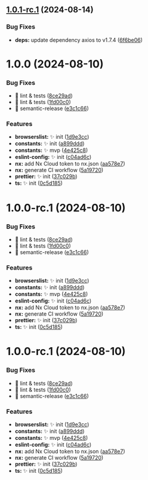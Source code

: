 ## [1.0.1-rc.1](https://github.com/akhenda/nx-starter/compare/constants-v1.0.0...constants-v1.0.1-rc.1) (2024-08-14)

### Bug Fixes

- **deps:** update dependency axios to v1.7.4 ([6f6be06](https://github.com/akhenda/nx-starter/commit/6f6be069fcb96d85c83e2ade78e801d8150ad688))

# 1.0.0 (2024-08-10)

### Bug Fixes

- :bug: lint & tests ([8ce29ad](https://github.com/akhenda/nx-starter/commit/8ce29ad9144a637f99ba180777c4aa019681886a))
- :bug: lint & tests ([1fd00c0](https://github.com/akhenda/nx-starter/commit/1fd00c0b2d1dd80a768e77df238a7f3e9d34b781))
- :bug: semantic-release ([e3c1c66](https://github.com/akhenda/nx-starter/commit/e3c1c662e8ad2715be5a2ff81d7902a8b6dc621b))

### Features

- **browserslist:** :sparkles: init ([1d9e3cc](https://github.com/akhenda/nx-starter/commit/1d9e3cca41fd55a93fa52483a17ffe66918a3094))
- **constants:** :sparkles: init ([a899ddd](https://github.com/akhenda/nx-starter/commit/a899ddd7bbdb4d3569372e5f6bfb562920c81a75))
- **constants:** :sparkles: mvp ([4e425c8](https://github.com/akhenda/nx-starter/commit/4e425c8a919f26a1a62485fc6a80e6725c52fc2b))
- **eslint-config:** :sparkles: init ([c04ad6c](https://github.com/akhenda/nx-starter/commit/c04ad6c57bd1a59aa5921426cd2bb2ac70c6f714))
- **nx:** add Nx Cloud token to nx.json ([aa578e7](https://github.com/akhenda/nx-starter/commit/aa578e7e7f352d980da6540e0f12c8e069968a35))
- **nx:** generate CI workflow ([5a19720](https://github.com/akhenda/nx-starter/commit/5a19720a995b1e45087192d38df64b35cb5e6e80))
- **prettier:** :sparkles: init ([37c029b](https://github.com/akhenda/nx-starter/commit/37c029bea994a02436b39ab32cc42c5a44d419c5))
- **ts:** :sparkles: init ([0c5d185](https://github.com/akhenda/nx-starter/commit/0c5d1852c5738c815ae318abe4d2cfc4b788a174))

# 1.0.0-rc.1 (2024-08-10)

### Bug Fixes

- :bug: lint & tests ([8ce29ad](https://github.com/akhenda/nx-starter/commit/8ce29ad9144a637f99ba180777c4aa019681886a))
- :bug: lint & tests ([1fd00c0](https://github.com/akhenda/nx-starter/commit/1fd00c0b2d1dd80a768e77df238a7f3e9d34b781))
- :bug: semantic-release ([e3c1c66](https://github.com/akhenda/nx-starter/commit/e3c1c662e8ad2715be5a2ff81d7902a8b6dc621b))

### Features

- **browserslist:** :sparkles: init ([1d9e3cc](https://github.com/akhenda/nx-starter/commit/1d9e3cca41fd55a93fa52483a17ffe66918a3094))
- **constants:** :sparkles: init ([a899ddd](https://github.com/akhenda/nx-starter/commit/a899ddd7bbdb4d3569372e5f6bfb562920c81a75))
- **constants:** :sparkles: mvp ([4e425c8](https://github.com/akhenda/nx-starter/commit/4e425c8a919f26a1a62485fc6a80e6725c52fc2b))
- **eslint-config:** :sparkles: init ([c04ad6c](https://github.com/akhenda/nx-starter/commit/c04ad6c57bd1a59aa5921426cd2bb2ac70c6f714))
- **nx:** add Nx Cloud token to nx.json ([aa578e7](https://github.com/akhenda/nx-starter/commit/aa578e7e7f352d980da6540e0f12c8e069968a35))
- **nx:** generate CI workflow ([5a19720](https://github.com/akhenda/nx-starter/commit/5a19720a995b1e45087192d38df64b35cb5e6e80))
- **prettier:** :sparkles: init ([37c029b](https://github.com/akhenda/nx-starter/commit/37c029bea994a02436b39ab32cc42c5a44d419c5))
- **ts:** :sparkles: init ([0c5d185](https://github.com/akhenda/nx-starter/commit/0c5d1852c5738c815ae318abe4d2cfc4b788a174))

# 1.0.0-rc.1 (2024-08-10)

### Bug Fixes

- :bug: lint & tests ([8ce29ad](https://github.com/akhenda/nx-starter/commit/8ce29ad9144a637f99ba180777c4aa019681886a))
- :bug: lint & tests ([1fd00c0](https://github.com/akhenda/nx-starter/commit/1fd00c0b2d1dd80a768e77df238a7f3e9d34b781))
- :bug: semantic-release ([e3c1c66](https://github.com/akhenda/nx-starter/commit/e3c1c662e8ad2715be5a2ff81d7902a8b6dc621b))

### Features

- **browserslist:** :sparkles: init ([1d9e3cc](https://github.com/akhenda/nx-starter/commit/1d9e3cca41fd55a93fa52483a17ffe66918a3094))
- **constants:** :sparkles: init ([a899ddd](https://github.com/akhenda/nx-starter/commit/a899ddd7bbdb4d3569372e5f6bfb562920c81a75))
- **constants:** :sparkles: mvp ([4e425c8](https://github.com/akhenda/nx-starter/commit/4e425c8a919f26a1a62485fc6a80e6725c52fc2b))
- **eslint-config:** :sparkles: init ([c04ad6c](https://github.com/akhenda/nx-starter/commit/c04ad6c57bd1a59aa5921426cd2bb2ac70c6f714))
- **nx:** add Nx Cloud token to nx.json ([aa578e7](https://github.com/akhenda/nx-starter/commit/aa578e7e7f352d980da6540e0f12c8e069968a35))
- **nx:** generate CI workflow ([5a19720](https://github.com/akhenda/nx-starter/commit/5a19720a995b1e45087192d38df64b35cb5e6e80))
- **prettier:** :sparkles: init ([37c029b](https://github.com/akhenda/nx-starter/commit/37c029bea994a02436b39ab32cc42c5a44d419c5))
- **ts:** :sparkles: init ([0c5d185](https://github.com/akhenda/nx-starter/commit/0c5d1852c5738c815ae318abe4d2cfc4b788a174))
